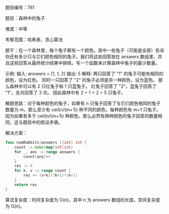 题目编号：781

题目：森林中的兔子

难度：中等

考察范围：哈希表、贪心算法

题干：在一个森林里，每个兔子都有一个颜色。其中一些兔子（可能是全部）告诉你还有多少只与它们颜色相同的兔子。我们将这些回答放在 answers 数组里，并且这些回答从最终统计结果中排除。写一个函数来计算森林中兔子的最少数量。

示例:
输入: answers = [1, 1, 2]
输出: 5
解释:
两只回答了 "1" 的兔子可能有相同的颜色，设为红色。
同时一只回答了 "2" 的兔子必须是另一种颜色，设为蓝色。
那么森林中可以有 2 只红兔子和 1 只蓝兔子。
红兔子回答了 "2"，蓝兔子回答了 "1"，总共回答了 3 次。
因此森林中有 2 + 1 + 2 = 5 只兔子。

解题思路：对于每种颜色的兔子，如果有 n 只兔子回答了与它们颜色相同的兔子数量为 m，那么至少有 ceil(n/(m+1)) 种不同的颜色，每种颜色有 m+1 只兔子。因为如果有多于 ceil(n/(m+1)) 种颜色，那么必然有两种颜色的兔子回答的数量相同，这与题目中的假设矛盾。

解决方案：

```go
func numRabbits(answers []int) int {
    count := make(map[int]int)
    for _, ans := range answers {
        count[ans]++
    }
    res := 0
    for k, v := range count {
        res += (v+k)/(k+1)*(k+1)
    }
    return res
}
```

算法复杂度：时间复杂度为 O(n)，其中 n 为 answers 数组的长度。空间复杂度为 O(n)。